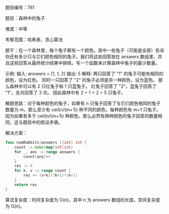 题目编号：781

题目：森林中的兔子

难度：中等

考察范围：哈希表、贪心算法

题干：在一个森林里，每个兔子都有一个颜色。其中一些兔子（可能是全部）告诉你还有多少只与它们颜色相同的兔子。我们将这些回答放在 answers 数组里，并且这些回答从最终统计结果中排除。写一个函数来计算森林中兔子的最少数量。

示例:
输入: answers = [1, 1, 2]
输出: 5
解释:
两只回答了 "1" 的兔子可能有相同的颜色，设为红色。
同时一只回答了 "2" 的兔子必须是另一种颜色，设为蓝色。
那么森林中可以有 2 只红兔子和 1 只蓝兔子。
红兔子回答了 "2"，蓝兔子回答了 "1"，总共回答了 3 次。
因此森林中有 2 + 1 + 2 = 5 只兔子。

解题思路：对于每种颜色的兔子，如果有 n 只兔子回答了与它们颜色相同的兔子数量为 m，那么至少有 ceil(n/(m+1)) 种不同的颜色，每种颜色有 m+1 只兔子。因为如果有多于 ceil(n/(m+1)) 种颜色，那么必然有两种颜色的兔子回答的数量相同，这与题目中的假设矛盾。

解决方案：

```go
func numRabbits(answers []int) int {
    count := make(map[int]int)
    for _, ans := range answers {
        count[ans]++
    }
    res := 0
    for k, v := range count {
        res += (v+k)/(k+1)*(k+1)
    }
    return res
}
```

算法复杂度：时间复杂度为 O(n)，其中 n 为 answers 数组的长度。空间复杂度为 O(n)。